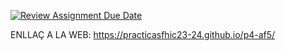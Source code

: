 [![Review Assignment Due Date](https://classroom.github.com/assets/deadline-readme-button-24ddc0f5d75046c5622901739e7c5dd533143b0c8e959d652212380cedb1ea36.svg)](https://classroom.github.com/a/ZjU2L-Fb)


ENLLAÇ A LA WEB: https://practicasfhic23-24.github.io/p4-af5/
